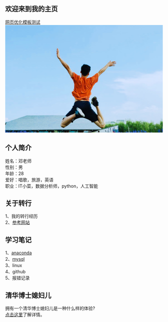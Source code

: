 欢迎来到我的主页
---------------

[网页优化模板测试](./test/html_test)<br/>
![picture](./homepage_portrait.jpg)
## 个人简介
姓名：邓老师<br/>
性别：男<br/>
年龄：28<br/>
爱好：唱歌，旅游，英语<br/>
职业：IT小菜，数据分析师，python，人工智能<br/>

## 关于转行<br/>
1、我的转行经历<br/>
2、[参考网站](http://www.bjsxt.com/xiulian.html)<br/>


## 学习笔记
1、[anaconda](https://jaysonteng.github.io/learning_notes/annaconda/index.html)<br/>
2、[mysql](./learning_notes/mysql/index)<br/>
3、linux<br/>
4、github<br/>
5、报错记录<br/>

## 清华博士媳妇儿

拥有一个清华博士媳妇儿是一种什么样的体验?<br/>
[点击这里](https://jaysonteng.github.io/vantyii)了解详情。
